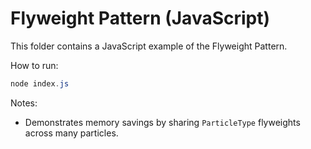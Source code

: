 # Flyweight Pattern (JavaScript)

This folder contains a JavaScript example of the Flyweight Pattern.

How to run:

```powershell
node index.js
```

Notes:
- Demonstrates memory savings by sharing `ParticleType` flyweights across many particles.
